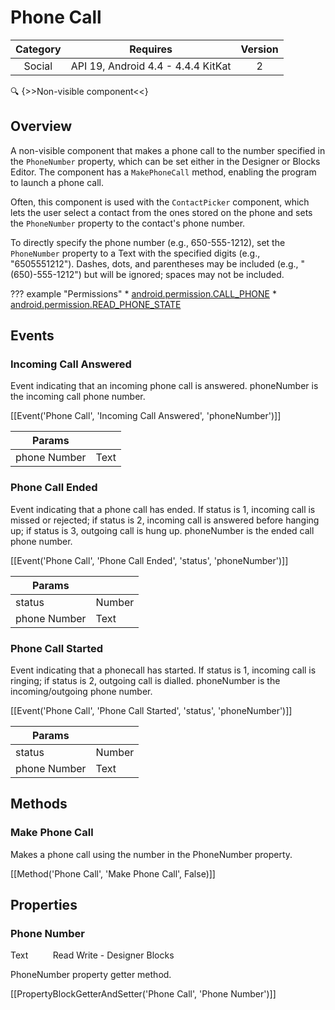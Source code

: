 # Phone Call

| Category | Requires | Version |
|:--------:|:-------:|:--------:|
|Social|API 19, Android 4.4 - 4.4.4 KitKat|2|

:mag: {>>Non-visible component<<}

## Overview

A non-visible component that makes a phone call to the number specified in the `` PhoneNumber `` property, which can be set either in the Designer or Blocks Editor. The component has a `` MakePhoneCall `` method, enabling the program to launch a phone call.

Often, this component is used with the `` ContactPicker `` component, which lets the user select a contact from the ones stored on the phone and sets the `` PhoneNumber `` property to the contact's phone number.

To directly specify the phone number (e.g., 650-555-1212), set the `` PhoneNumber `` property to a Text with the specified digits (e.g., "6505551212"). Dashes, dots, and parentheses may be included (e.g., "(650)-555-1212") but will be ignored; spaces may not be included.

??? example "Permissions"
    * [android.permission.CALL_PHONE](https://developer.android.com/reference/android/Manifest.permission.html#android.permission.CALL_PHONE)
    * [android.permission.READ_PHONE_STATE](https://developer.android.com/reference/android/Manifest.permission.html#android.permission.READ_PHONE_STATE)


## Events

### Incoming Call Answered

Event indicating that an incoming phone call is answered. phoneNumber is the incoming call phone number.

[[Event('Phone Call', 'Incoming Call Answered', 'phoneNumber')]]

| Params | []() |
|--------|------|
|phone Number|<span class="chip chip-text">Text</span>|


### Phone Call Ended

Event indicating that a phone call has ended. If status is 1, incoming call is missed or rejected; if status is 2, incoming call is answered before hanging up; if status is 3, outgoing call is hung up. phoneNumber is the ended call phone number.

[[Event('Phone Call', 'Phone Call Ended', 'status', 'phoneNumber')]]

| Params | []() |
|--------|------|
|status|<span class="chip chip-number">Number</span>|
|phone Number|<span class="chip chip-text">Text</span>|


### Phone Call Started

Event indicating that a phonecall has started. If status is 1, incoming call is ringing; if status is 2, outgoing call is dialled. phoneNumber is the incoming/outgoing phone number.

[[Event('Phone Call', 'Phone Call Started', 'status', 'phoneNumber')]]

| Params | []() |
|--------|------|
|status|<span class="chip chip-number">Number</span>|
|phone Number|<span class="chip chip-text">Text</span>|


## Methods

### Make Phone Call

Makes a phone call using the number in the PhoneNumber property.

[[Method('Phone Call', 'Make Phone Call', False)]]

## Properties

### Phone Number

<span class="chip chip-text">Text</span>&nbsp;&nbsp;&nbsp;&nbsp;&nbsp;&nbsp;&nbsp;&nbsp;&nbsp;&nbsp;<span class="chip chip-rw">Read</span> <span class="chip chip-rw">Write</span> - <span class="chip chip-bd">Designer</span> <span class="chip chip-bd">Blocks</span> 

PhoneNumber property getter method.

[[PropertyBlockGetterAndSetter('Phone Call', 'Phone Number')]]